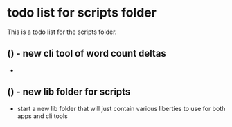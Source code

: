 # todo list for scripts folder

This is a todo list for the scripts folder.

## () - new cli tool of word count deltas
*

## () - new lib folder for scripts
* start a new lib folder that will just contain various liberties to use for both apps and cli tools